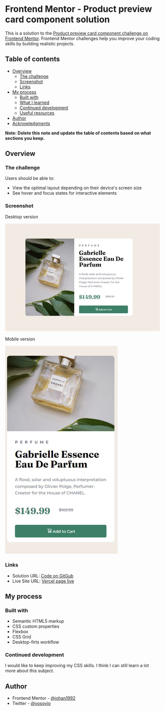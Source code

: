 # Frontend Mentor - Product preview card component solution

This is a solution to the [Product preview card component challenge on Frontend Mentor](https://www.frontendmentor.io/challenges/product-preview-card-component-GO7UmttRfa). Frontend Mentor challenges help you improve your coding skills by building realistic projects. 

## Table of contents

- [Overview](#overview)
  - [The challenge](#the-challenge)
  - [Screenshot](#screenshot)
  - [Links](#links)
- [My process](#my-process)
  - [Built with](#built-with)
  - [What I learned](#what-i-learned)
  - [Continued development](#continued-development)
  - [Useful resources](#useful-resources)
- [Author](#author)
- [Acknowledgments](#acknowledgments)

**Note: Delete this note and update the table of contents based on what sections you keep.**

## Overview

### The challenge

Users should be able to:

- View the optimal layout depending on their device's screen size
- See hover and focus states for interactive elements

### Screenshot

Desktop version 



![](screenshots\product-desktop.JPG)



Mobile version 

![](screenshots\product-mobile.JPG)



### Links

- Solution URL: [Code on GitGub](https://your-solution-url.com)
- Live Site URL: [Vercel page live](https://your-live-site-url.com)

## My process

### Built with

- Semantic HTML5 markup
- CSS custom properties
- Flexbox
- CSS Grid
- Desktop-firts workflow




### Continued development

I would like to keep improving my CSS skills. I think I can still learn a lot more about this subject.




## Author

- Frontend Mentor - [@johan1992](https://www.frontendmentor.io/profile/johan1992)
- Twitter - [@yosoyjo](https://twitter.com/yosoyjo)


